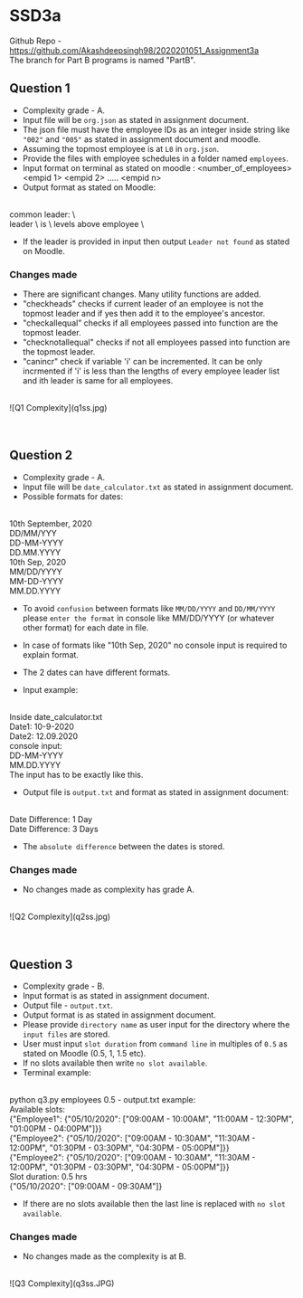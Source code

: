 # SSD3a

Github Repo - https://github.com/Akashdeepsingh98/2020201051_Assignment3a
<br>
The branch for Part B programs is named "PartB".

## Question 1
- Complexity grade - A.
- Input file will be `org.json` as stated in assignment document.
- The json file must have the employee IDs as an integer inside string like `"002"` and `"005"` as stated in assignment document and moodle.
- Assuming the topmost employee is at `L0` in `org.json`.
- Provide the files with employee schedules in a folder named `employees`.
- Input format on terminal as stated on moodle : \<number_of_employees> \<empid 1> \<empid 2> ..... \<empid n>
- Output format as stated on Moodle:
<br>
common leader: \<emp id>
<br>
leader \<empid> is \<n> levels above employee \<empid>

- If the leader is provided in input then output `Leader not found` as stated on Moodle.

### Changes made
- There are significant changes. Many utility functions are added.
- "checkheads" checks if current leader of an employee is not the topmost leader and if yes then add it to the employee's ancestor.
- "checkallequal" checks if all employees passed into function are the topmost leader.
- "checknotallequal" checks if not all employees passed into function are the topmost leader.
- "canincr" check if variable 'i' can be incremented. It can be only incrmented if 'i' is less than the lengths of every employee leader list and ith leader is same for all employees.
<br>
![Q1 Complexity](q1ss.jpg)

<br>
<br>
<br>

## Question 2
- Complexity grade - A.
- Input file will be `date_calculator.txt` as stated in assignment document.
- Possible formats for dates:
<br>
10th September, 2020
<br>
DD/MM/YYY
<br>
DD-MM-YYYY
<br>
DD.MM.YYYY
<br>
10th Sep, 2020
<br>
MM/DD/YYYY
<br>
MM-DD-YYYY
<br>
MM.DD.YYYY

- To avoid `confusion` between formats like `MM/DD/YYYY` and `DD/MM/YYYY` please `enter the format` in console like MM/DD/YYYY (or whatever other format) for each date in file.
- In case of formats like "10th Sep, 2020" no console input is required to explain format.

- The 2 dates can have different formats.

- Input example: 
<br>
Inside date_calculator.txt
<br>
Date1: 10-9-2020
<br>
Date2: 12.09.2020
<br>
console input: 
<br>
DD-MM-YYYY
<br>
MM.DD.YYYY
<br>
The input has to be exactly like this.

- Output file is `output.txt` and format as stated in assignment document:
<br>
Date Difference: 1 Day
<br>
Date Difference: 3 Days

- The `absolute difference` between the dates is stored.

### Changes made
- No changes made as complexity has grade A.
<br>
![Q2 Complexity](q2ss.jpg)

<br>
<br>
<br>

## Question 3
- Complexity grade - B.
- Input format is as stated in assignment document.
- Output file - `output.txt`.
- Output format is as stated in assignment document.
- Please provide `directory name` as user input for the directory where the `input files` are stored.
- User must input `slot duration` from `command line` in multiples of `0.5` as stated on Moodle (0.5, 1, 1.5 etc).
- If no slots available then write `no slot available`.
- Terminal example:
<br>
python q3.py
employees
0.5
- output.txt example:
<br>
Available slots: 
<br>
{"Employee1": {"05/10/2020": ["09:00AM - 10:00AM", "11:00AM - 12:30PM", "01:00PM - 04:00PM"]}}
<br>
{"Employee2": {"05/10/2020": ["09:00AM - 10:30AM", "11:30AM - 12:00PM", "01:30PM - 03:30PM", "04:30PM - 05:00PM"]}}
<br>
{"Employee2": {"05/10/2020": ["09:00AM - 10:30AM", "11:30AM - 12:00PM", "01:30PM - 03:30PM", "04:30PM - 05:00PM"]}}
<br>
Slot duration: 0.5 hrs
<br>
{"05/10/2020": ["09:00AM - 09:30AM"]}

- If there are no slots available then the last line is replaced with `no slot available`.

### Changes made
- No changes made as the complexity is at B.
<br>
![Q3 Complexity](q3ss.JPG)